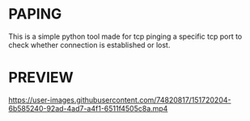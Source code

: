 # PAPING
This is a simple python tool made for tcp pinging a specific tcp port to check whether connection is established or lost.

# PREVIEW

https://user-images.githubusercontent.com/74820817/151720204-6b585240-92ad-4ad7-a4f1-6511f4505c8a.mp4
